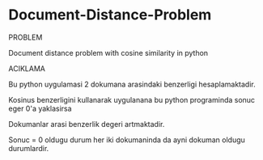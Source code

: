 # Document-Distance-Problem

PROBLEM

Document distance problem with cosine similarity in python 


ACIKLAMA

Bu python uygulamasi 2 dokumana arasindaki benzerligi hesaplamaktadir.

Kosinus benzerligini kullanarak uygulanana bu python programinda sonuc eger 0'a yaklasirsa

Dokumanlar arasi benzerlik degeri artmaktadir.

Sonuc = 0 oldugu durum her iki dokumaninda da ayni dokuman oldugu durumlardir.


